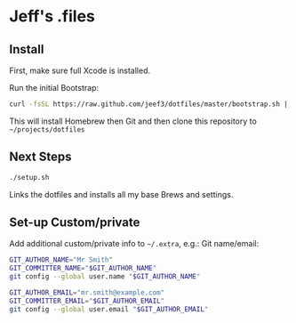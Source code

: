 # Jeff's .files

## Install

First, make sure full Xcode is installed.

Run the initial Bootstrap:

```sh
curl -fsSL https://raw.github.com/jeef3/dotfiles/master/bootstrap.sh | bash
```

This will install Homebrew then Git and then clone this repository to `~/projects/dotfiles`

## Next Steps

```sh
./setup.sh
```

Links the dotfiles and installs all my base Brews and settings.

## Set-up Custom/private

Add additional custom/private info to `~/.extra`, e.g.: Git name/email:

```sh
GIT_AUTHOR_NAME="Mr Smith"
GIT_COMMITTER_NAME="$GIT_AUTHOR_NAME"
git config --global user.name "$GIT_AUTHOR_NAME"

GIT_AUTHOR_EMAIL="mr.smith@example.com"
GIT_COMMITTER_EMAIL="$GIT_AUTHOR_EMAIL"
git config --global user.email "$GIT_AUTHOR_EMAIL"
```
